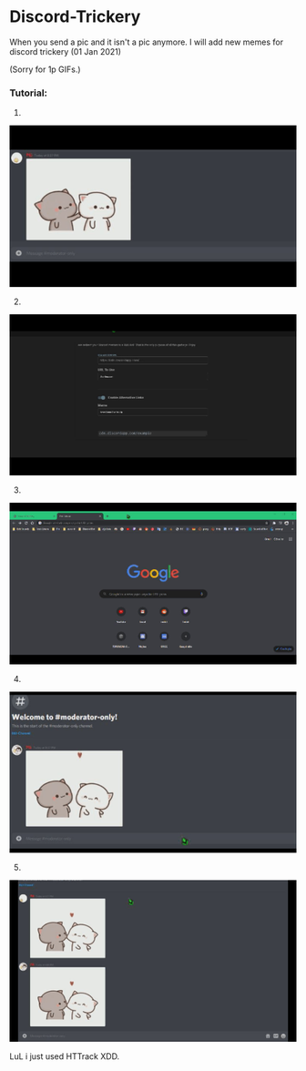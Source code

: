 # Discord-Trickery
When you send a pic and it isn't a pic anymore. I will add new memes for discord trickery (01 Jan 2021)

(Sorry for 1p GIFs.)

### Tutorial:

1.
![](img/AA3.gif)

2.
![](img/AA2.gif)

3.
![](img/AA1.gif)

4.
![](img/AA4.gif)

5.
![](img/AA5.gif)

LuL i just used HTTrack XDD.
